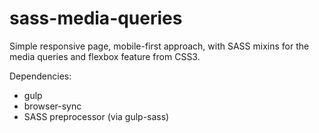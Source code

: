 # sass-media-queries
Simple responsive page, mobile-first approach, with SASS mixins for the media queries and flexbox feature from CSS3.

Dependencies:

* gulp
* browser-sync
* SASS preprocessor (via gulp-sass)

